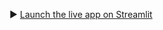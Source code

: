 ▶️ [Launch the live app on Streamlit]([https://yourusername-jeugdzorg-ai-prioritizer.streamlit.app](https://apppyl11c21-2apv3deam4swx7h5xrpqtm.streamlit.app/))
